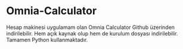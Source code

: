 # Omnia-Calculator
Hesap makinesi uygulamam olan Omnia Calculator Github üzerinden indirilebilir. Hem açık kaynak olup hem de kurulum dosyası indirilebilir. Tamamen Python kullanmaktadır.
